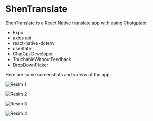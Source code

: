 # ShenTranslate

ShenTranslate is a React Native translate app with using Chatgptapi:


- Expo
- axios api
- react-native-dotenv
- useState
- ChatGpt Developer
- TouchableWithoutFeedback
- DropDownPicker
  

Here are some screenshots and videos of the app:

![Resim 1](https://r.resimlink.com/m0uaV.png)

![Resim 2](https://r.resimlink.com/VmBhY4.png)

![Resim 3](https://r.resimlink.com/Lvbwza_toB.png)

![Resim 4](https://r.resimlink.com/p2BFrgLf4.png)
